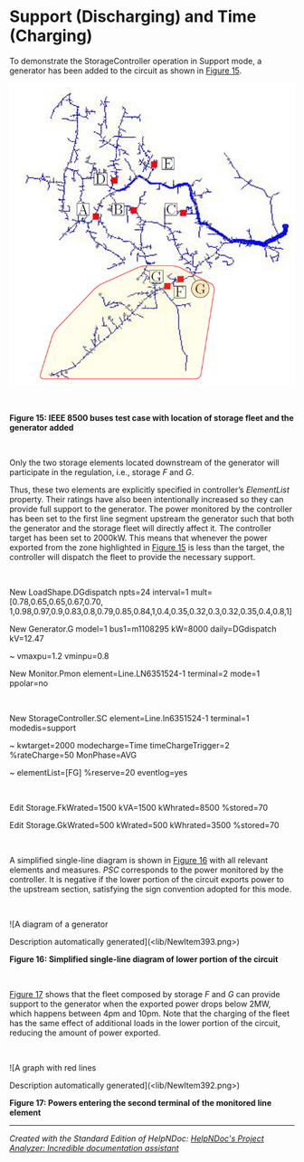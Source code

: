 # Support (Discharging) and Time (Charging)

To demonstrate the StorageController operation in Support mode, a generator has been added to the circuit as shown in [Figure 15](<OpenDSSDocumentation.md#\_bookmark25>).

![Image](<lib/NewItem412.png>)

&nbsp;

**Figure 15: IEEE 8500 buses test case with location of storage fleet and the generator added**

&nbsp;

Only the two storage elements located downstream of the generator will participate in the regulation, i.e., storage *F* and *G*.

Thus, these two elements are explicitly specified in controller’s *ElementList* property. Their ratings have also been intentionally increased so they can provide full support to the generator. The power monitored by the controller has been set to the first line segment upstream the generator such that both the generator and the storage fleet will directly affect it. The controller target has been set to 2000kW. This means that whenever the power exported from the zone highlighted in [Figure 15](<OpenDSSDocumentation.md#\_bookmark25>) is less than the target, the controller will dispatch the fleet to provide the necessary support.

&nbsp;

New LoadShape.DGdispatch npts=24 interval=1 mult=\[0.78,0.65,0.65,0.67,0.70, 1,0.98,0.97,0.9,0.83,0.8,0.79,0.85,0.84,1,0.4,0.35,0.32,0.3,0.32,0.35,0.4,0.8,1\]

New Generator.G model=1 bus1=m1108295 kW=8000 daily=DGdispatch kV=12.47

\~ vmaxpu=1.2 vminpu=0.8

New Monitor.Pmon element=Line.LN6351524-1 terminal=2 mode=1 ppolar=no

&nbsp;

New StorageController.SC element=Line.ln6351524-1 terminal=1 modedis=support

\~ kwtarget=2000 modecharge=Time timeChargeTrigger=2 %rateCharge=50 MonPhase=AVG

\~ elementList=\[FG\] %reserve=20 eventlog=yes

&nbsp;

Edit Storage.FkWrated=1500 kVA=1500 kWhrated=8500 %stored=70

Edit Storage.GkWrated=500 kWrated=500 kWhrated=3500 %stored=70

&nbsp;

A simplified single-line diagram is shown in [Figure 16](<SupportDischargingandTimeChargin.md#\_bookmark26>) with all relevant elements and measures. *PSC* corresponds to the power monitored by the controller. It is negative if the lower portion of the circuit exports power to the upstream section, satisfying the sign convention adopted for this mode.

&nbsp;

![A diagram of a generator

Description automatically generated](<lib/NewItem393.png>)

**Figure 16: Simplified single-line diagram of lower portion of the circuit**

&nbsp;

[Figure 17](<OpenDSSDocumentation.md#\_bookmark27>) shows that the fleet composed by storage *F* and *G* can provide support to the generator when the exported power drops below 2MW, which happens between 4pm and 10pm. Note that the charging of the fleet has the same effect of additional loads in the lower portion of the circuit, reducing the amount of power exported.

&nbsp;

![A graph with red lines

Description automatically generated](<lib/NewItem392.png>)

**Figure 17: Powers entering the second terminal of the monitored line element**


***
_Created with the Standard Edition of HelpNDoc: [HelpNDoc's Project Analyzer: Incredible documentation assistant](<https://www.helpndoc.com/feature-tour/advanced-project-analyzer/>)_
